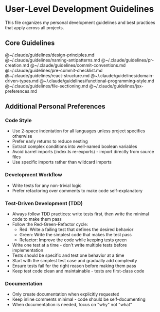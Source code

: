 # User-Level Development Guidelines

This file organizes my personal development guidelines and best practices that apply across all projects.

## Core Guidelines

@~/.claude/guidelines/design-principles.md
@~/.claude/guidelines/naming-antipatterns.md
@~/.claude/guidelines/pr-creation.md
@~/.claude/guidelines/commit-conventions.md
@~/.claude/guidelines/pre-commit-checklist.md
@~/.claude/guidelines/react-structure.md
@~/.claude/guidelines/domain-driven-types.md
@~/.claude/guidelines/functional-programming-style.md
@~/.claude/guidelines/file-sectioning.md
@~/.claude/guidelines/jsx-preferences.md

## Additional Personal Preferences

### Code Style

- Use 2-space indentation for all languages unless project specifies otherwise
- Prefer early returns to reduce nesting
- Extract complex conditions into well-named boolean variables
- Avoid barrel imports (index.ts re-exports) - import directly from source files
- Use specific imports rather than wildcard imports

### Development Workflow

- Write tests for any non-trivial logic
- Prefer refactoring over comments to make code self-explanatory

### Test-Driven Development (TDD)

- Always follow TDD practices: write tests first, then write the minimal code to make them pass
- Follow the Red-Green-Refactor cycle:
  - Red: Write a failing test that defines the desired behavior
  - Green: Write the simplest code that makes the test pass
  - Refactor: Improve the code while keeping tests green
- Write one test at a time - don't write multiple tests before implementation
- Tests should be specific and test one behavior at a time
- Start with the simplest test case and gradually add complexity
- Ensure tests fail for the right reason before making them pass
- Keep test code clean and maintainable - tests are first-class code

### Documentation

- Only create documentation when explicitly requested
- Keep inline comments minimal - code should be self-documenting
- When documentation is needed, focus on "why" not "what"
